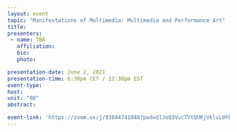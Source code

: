 ```yaml
---
layout: event
topic: "Manifestations of Multimedia: Multimedia and Performance Art"
title: 
presenters:
 - name: TBA
   affiliation: 
   bio: 
   photo: 

presentation-date: June 2, 2021
presentation-time: 6:30pm CET / 12:30pm EST
event-type: 
host: 
unit: "08"
abstract: 

event-link: 'https://zoom.us/j/93844741848?pwd=QlJoQ3VucTVtQURjVklvL0FDQk1jdz09'
---
```

